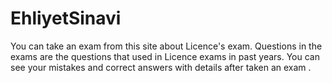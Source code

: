 # EhliyetSinavi
You can take an exam from this site about Licence's exam.
Questions in the exams are the questions that used in Licence exams in past years.
You can see your mistakes and correct answers with details after taken an exam .
